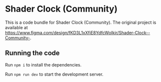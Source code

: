 
  # Shader Clock (Community)

  This is a code bundle for Shader Clock (Community). The original project is available at https://www.figma.com/design/fKD3L1xXfiE8YdfcWoIkir/Shader-Clock--Community-.

  ## Running the code

  Run `npm i` to install the dependencies.

  Run `npm run dev` to start the development server.
  